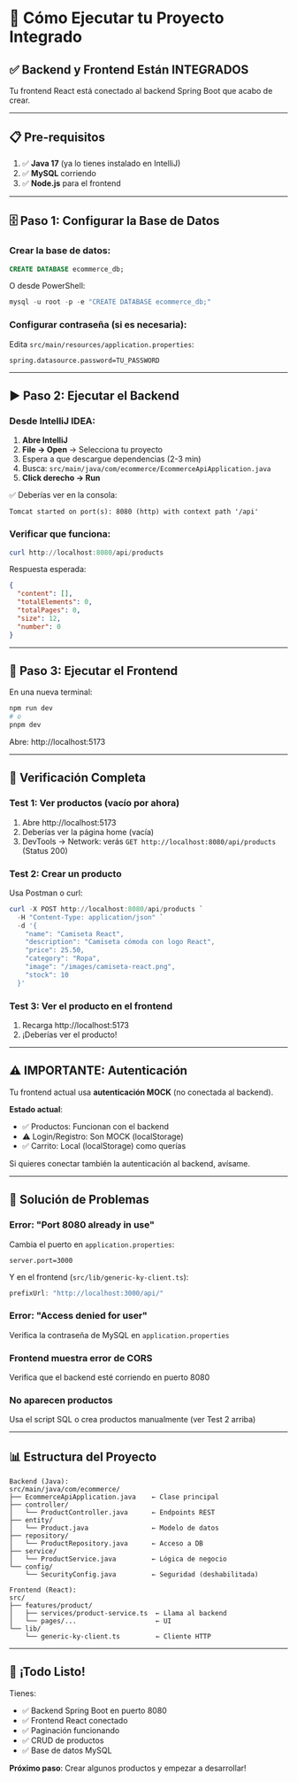 # 🚀 Cómo Ejecutar tu Proyecto Integrado

## ✅ Backend y Frontend Están INTEGRADOS

Tu frontend React está conectado al backend Spring Boot que acabo de crear.

---

## 📋 Pre-requisitos

1. ✅ **Java 17** (ya lo tienes instalado en IntelliJ)
2. ✅ **MySQL** corriendo
3. ✅ **Node.js** para el frontend

---

## 🗄️ Paso 1: Configurar la Base de Datos

### Crear la base de datos:
```sql
CREATE DATABASE ecommerce_db;
```

O desde PowerShell:
```powershell
mysql -u root -p -e "CREATE DATABASE ecommerce_db;"
```

### Configurar contraseña (si es necesaria):
Edita `src/main/resources/application.properties`:
```properties
spring.datasource.password=TU_PASSWORD
```

---

## ▶️ Paso 2: Ejecutar el Backend

### Desde IntelliJ IDEA:

1. **Abre IntelliJ**
2. **File → Open** → Selecciona tu proyecto
3. Espera a que descargue dependencias (2-3 min)
4. Busca: `src/main/java/com/ecommerce/EcommerceApiApplication.java`
5. **Click derecho → Run**

✅ Deberías ver en la consola:
```
Tomcat started on port(s): 8080 (http) with context path '/api'
```

### Verificar que funciona:
```powershell
curl http://localhost:8080/api/products
```

Respuesta esperada:
```json
{
  "content": [],
  "totalElements": 0,
  "totalPages": 0,
  "size": 12,
  "number": 0
}
```

---

## 🎨 Paso 3: Ejecutar el Frontend

En una nueva terminal:
```powershell
npm run dev
# o
pnpm dev
```

Abre: http://localhost:5173

---

## 🎯 Verificación Completa

### Test 1: Ver productos (vacío por ahora)
1. Abre http://localhost:5173
2. Deberías ver la página home (vacía)
3. DevTools → Network: verás `GET http://localhost:8080/api/products` (Status 200)

### Test 2: Crear un producto
Usa Postman o curl:
```powershell
curl -X POST http://localhost:8080/api/products `
  -H "Content-Type: application/json" `
  -d '{
    "name": "Camiseta React",
    "description": "Camiseta cómoda con logo React",
    "price": 25.50,
    "category": "Ropa",
    "image": "/images/camiseta-react.png",
    "stock": 10
  }'
```

### Test 3: Ver el producto en el frontend
1. Recarga http://localhost:5173
2. ¡Deberías ver el producto!

---

## ⚠️ IMPORTANTE: Autenticación

Tu frontend actual usa **autenticación MOCK** (no conectada al backend).

**Estado actual**:
- ✅ Productos: Funcionan con el backend
- ⚠️ Login/Registro: Son MOCK (localStorage)
- ✅ Carrito: Local (localStorage) como querías

Si quieres conectar también la autenticación al backend, avísame.

---

## 🐛 Solución de Problemas

### Error: "Port 8080 already in use"
Cambia el puerto en `application.properties`:
```properties
server.port=3000
```
Y en el frontend (`src/lib/generic-ky-client.ts`):
```typescript
prefixUrl: "http://localhost:3000/api/"
```

### Error: "Access denied for user"
Verifica la contraseña de MySQL en `application.properties`

### Frontend muestra error de CORS
Verifica que el backend esté corriendo en puerto 8080

### No aparecen productos
Usa el script SQL o crea productos manualmente (ver Test 2 arriba)

---

## 📊 Estructura del Proyecto

```
Backend (Java):
src/main/java/com/ecommerce/
├── EcommerceApiApplication.java    ← Clase principal
├── controller/
│   └── ProductController.java      ← Endpoints REST
├── entity/
│   └── Product.java                ← Modelo de datos
├── repository/
│   └── ProductRepository.java      ← Acceso a DB
├── service/
│   └── ProductService.java         ← Lógica de negocio
└── config/
    └── SecurityConfig.java         ← Seguridad (deshabilitada)

Frontend (React):
src/
├── features/product/
│   ├── services/product-service.ts  ← Llama al backend
│   └── pages/...                    ← UI
└── lib/
    └── generic-ky-client.ts         ← Cliente HTTP
```

---

## 🎊 ¡Todo Listo!

Tienes:
- ✅ Backend Spring Boot en puerto 8080
- ✅ Frontend React conectado
- ✅ Paginación funcionando
- ✅ CRUD de productos
- ✅ Base de datos MySQL

**Próximo paso**: Crear algunos productos y empezar a desarrollar!

